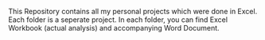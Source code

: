 This Repository contains all my personal projects which were done in Excel. Each folder is a seperate project. In each folder, you can find Excel Workbook (actual analysis) and accompanying Word Document. 
